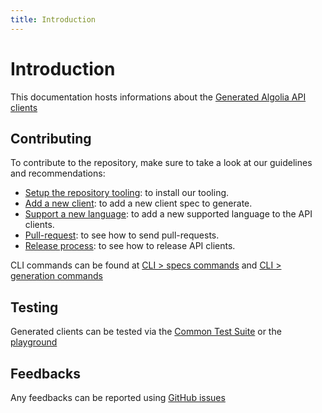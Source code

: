 ```yaml
---
title: Introduction
---
```


# Introduction

This documentation hosts informations about the [Generated Algolia API clients](https://github.com/algolia/api-clients-automation)

## Contributing

To contribute to the repository, make sure to take a look at our guidelines and recommendations:

- [Setup the repository tooling](/docs/setupRepository): to install our tooling.
- [Add a new client](/docs/addNewClient): to add a new client spec to generate.
- [Support a new language](/docs/addNewLanguage): to add a new supported language to the API clients.
- [Pull-request](/docs/pullRequest): to see how to send pull-requests.
- [Release process](/docs/releaseProcess): to see how to release API clients.

CLI commands can be found at [CLI > specs commands](/docs/specsCommands) and [CLI > generation commands](/docs/generationCommands)

## Testing

Generated clients can be tested via the [Common Test Suite](/docs/commonTestSuite) or the [playground](/docs/playground)

## Feedbacks

Any feedbacks can be reported using [GitHub issues](https://github.com/algolia/api-clients-automation/issues)
